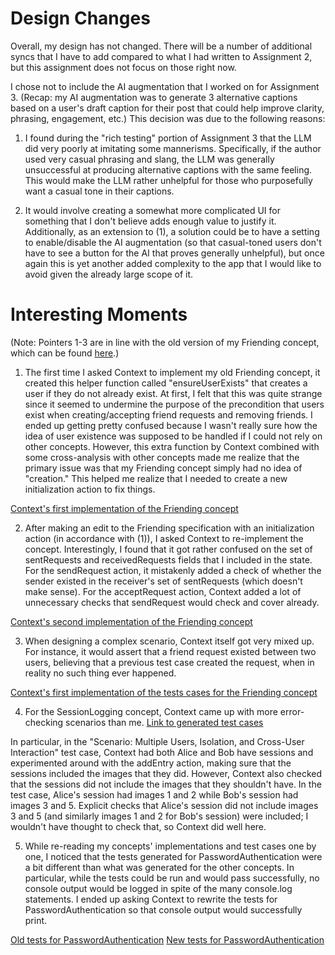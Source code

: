 # Design Changes

Overall, my design has not changed. There will be a number of additional syncs that I have to add compared to what I had written to Assignment 2, but this assignment does not focus on those right now.

I chose not to include the AI augmentation that I worked on for Assignment 3. (Recap: my AI augmentation was to generate 3 alternative captions based on a user's draft caption for their post that could help improve clarity, phrasing, engagement, etc.) This decision was due to the following reasons:

1) I found during the "rich testing" portion of Assignment 3 that the LLM did very poorly at imitating some mannerisms. Specifically, if the author used very casual phrasing and slang, the LLM was generally unsuccessful at producing alternative captions with the same feeling. This would make the LLM rather unhelpful for those who purposefully want a casual tone in their captions. 

2) It would involve creating a somewhat more complicated UI for something that I don't believe adds enough value to justify it. Additionally, as an extension to (1), a solution could be to have a setting to enable/disable the AI augmentation (so that casual-toned users don't have to see a button for the AI that proves generally unhelpful), but once again this is yet another added complexity to the app that I would like to avoid given the already large scope of it.

# Interesting Moments

(Note: Pointers 1-3 are in line with the old version of my Friending concept, which can be found [here](../../context/design/concepts/Friending/Friending.md/steps/_.01d9b91b.md).)

1. The first time I asked Context to implement my old Friending concept, it created this helper function called "ensureUserExists" that creates a user if they do not already exist. At first, I felt that this was quite strange since it seemed to undermine the purpose of the precondition that users exist when creating/accepting friend requests and removing friends. I ended up getting pretty confused because I wasn't really sure how the idea of user existence was supposed to be handled if I could not rely on other concepts. However, this extra function by Context combined with some cross-analysis with other concepts made me realize that the primary issue was that my Friending concept simply had no idea of "creation." This helped me realize that I needed to create a new initialization action to fix things.

[Context's first implementation of the Friending concept](../../context/design/concepts/Friending/implementation.md/steps/response.0495f9cd.md)

2. After making an edit to the Friending specification with an initialization action (in accordance with (1)), I asked Context to re-implement the concept. Interestingly, I found that it got rather confused on the set of sentRequests and receivedRequests fields that I included in the state. For the sendRequest action, it mistakenly added a check of whether the sender existed in the receiver's set of sentRequests (which doesn't make sense). For the acceptRequest action, Context added a lot of unnecessary checks that sendRequest would check and cover already.

[Context's second implementation of the Friending concept](../../context/design/concepts/Friending/implementation.md/steps/response.ec9d0693.md)

3. When designing a complex scenario, Context itself got very mixed up. For instance, it would assert that a friend request existed between two users, believing that a previous test case created the request, when in reality no such thing ever happened.

[Context's first implementation of the tests cases for the Friending concept](../../context/design/concepts/Friending/testing.md/steps/response.cb6851da.md)

4. For the SessionLogging concept, Context came up with more error-checking scenarios than me. [Link to generated test cases](../../context/design/concepts/SessionLogging/testing.md/steps/response.c1e78707.md)

In particular, in the "Scenario: Multiple Users, Isolation, and Cross-User Interaction" test case, Context had both Alice and Bob have sessions and experimented around with the addEntry action, making sure that the sessions included the images that they did. However, Context also checked that the sessions did not include the images that they shouldn't have. In the test case, Alice's session had images 1 and 2 while Bob's session had images 3 and 5. Explicit checks that Alice's session did not include images 3 and 5 (and similarly images 1 and 2 for Bob's session) were included; I wouldn't have thought to check that, so Context did well here.

5. While re-reading my concepts' implementations and test cases one by one, I noticed that the tests generated for PasswordAuthentication were a bit different than what was generated for the other concepts. In particular, while the tests could be run and would pass successfully, no console output would be logged in spite of the many console.log statements. I ended up asking Context to rewrite the tests for PasswordAuthentication so that console output would successfully print.

[Old tests for PasswordAuthentication](../../context/design/concepts/PasswordAuthentication/testing.md/steps/response.7a36d4f4.md)
[New tests for PasswordAuthentication](../../context/design/concepts/PasswordAuthentication/testing.md/steps/response.6ac7a53b.md)

